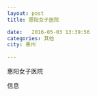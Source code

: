 ```yaml
--- 
layout: post 
title: 惠阳女子医院

date:   2016-05-03 13:39:56 
categories: 其他  
city: 惠州
  
--- 
```

   
惠阳女子医院

信息

